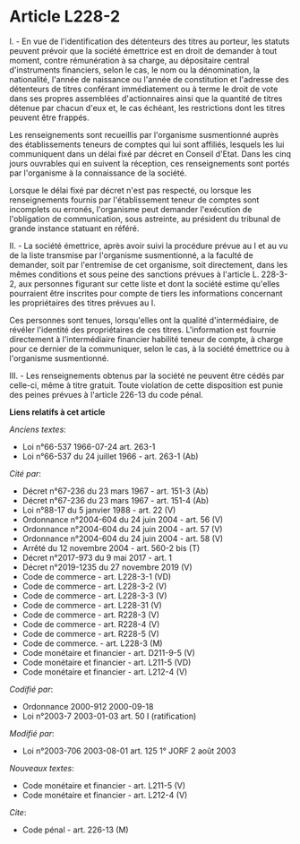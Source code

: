 # Article L228-2

I. - En vue de l'identification des détenteurs des titres au porteur, les statuts peuvent prévoir que la société émettrice
est en droit de demander à tout moment, contre rémunération à sa charge, au dépositaire central d'instruments financiers,
selon le cas, le nom ou la dénomination, la nationalité, l'année de naissance ou l'année de constitution et l'adresse des
détenteurs de titres conférant immédiatement ou à terme le droit de vote dans ses propres assemblées d'actionnaires ainsi que
la quantité de titres détenue par chacun d'eux et, le cas échéant, les restrictions dont les titres peuvent être frappés.

Les renseignements sont recueillis par l'organisme susmentionné auprès des établissements teneurs de comptes qui lui sont
affiliés, lesquels les lui communiquent dans un délai fixé par décret en Conseil d'Etat. Dans les cinq jours ouvrables qui en
suivent la réception, ces renseignements sont portés par l'organisme à la connaissance de la société.

Lorsque le délai fixé par décret n'est pas respecté, ou lorsque les renseignements fournis par l'établissement teneur de
comptes sont incomplets ou erronés, l'organisme peut demander l'exécution de l'obligation de communication, sous astreinte,
au président du tribunal de grande instance statuant en référé.

II. - La société émettrice, après avoir suivi la procédure prévue au I et au vu de la liste transmise par l'organisme
susmentionné, a la faculté de demander, soit par l'entremise de cet organisme, soit directement, dans les mêmes conditions et
sous peine des sanctions prévues à l'article L. 228-3-2, aux personnes figurant sur cette liste et dont la société estime
qu'elles pourraient être inscrites pour compte de tiers les informations concernant les propriétaires des titres prévues au
I.

Ces personnes sont tenues, lorsqu'elles ont la qualité d'intermédiaire, de révéler l'identité des propriétaires de ces
titres. L'information est fournie directement à l'intermédiaire financier habilité teneur de compte, à charge pour ce dernier
de la communiquer, selon le cas, à la société émettrice ou à l'organisme susmentionné.

III. - Les renseignements obtenus par la société ne peuvent être cédés par celle-ci, même à titre gratuit. Toute violation de
cette disposition est punie des peines prévues à l'article 226-13 du code pénal.

**Liens relatifs à cet article**

_Anciens textes_:

  - Loi n°66-537 1966-07-24 art. 263-1
  - Loi n°66-537 du 24 juillet 1966 - art. 263-1 (Ab)

_Cité par_:

  - Décret n°67-236 du 23 mars 1967 - art. 151-3 (Ab)
  - Décret n°67-236 du 23 mars 1967 - art. 151-4 (Ab)
  - Loi n°88-17 du 5 janvier 1988 - art. 22 (V)
  - Ordonnance n°2004-604 du 24 juin 2004 - art. 56 (V)
  - Ordonnance n°2004-604 du 24 juin 2004 - art. 57 (V)
  - Ordonnance n°2004-604 du 24 juin 2004 - art. 58 (V)
  - Arrêté du 12 novembre 2004 - art. 560-2 bis (T)
  - Décret n°2017-973 du 9 mai 2017 - art. 1
  - Décret n°2019-1235 du 27 novembre 2019 (V)
  - Code de commerce - art. L228-3-1 (VD)
  - Code de commerce - art. L228-3-2 (V)
  - Code de commerce - art. L228-3-3 (V)
  - Code de commerce - art. L228-31 (V)
  - Code de commerce - art. R228-3 (V)
  - Code de commerce - art. R228-4 (V)
  - Code de commerce - art. R228-5 (V)
  - Code de commerce. - art. L228-3 (M)
  - Code monétaire et financier - art. D211-9-5 (V)
  - Code monétaire et financier - art. L211-5 (VD)
  - Code monétaire et financier - art. L212-4 (V)

_Codifié par_:

  - Ordonnance 2000-912 2000-09-18
  - Loi n°2003-7 2003-01-03 art. 50 I (ratification)

_Modifié par_:

  - Loi n°2003-706 2003-08-01 art. 125 1° JORF 2 août 2003

_Nouveaux textes_:

  - Code monétaire et financier - art. L211-5 (V)
  - Code monétaire et financier - art. L212-4 (V)

_Cite_:

  - Code pénal - art. 226-13 (M)
